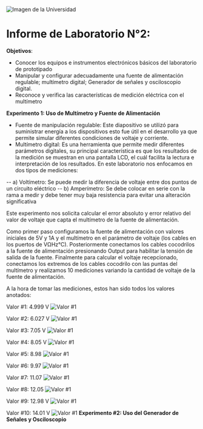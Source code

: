 ﻿
﻿![Imagen de la Universidad](https://github.com/sebastianfranco1342/FundamentosdeDisenoGrupo6/blob/main/Carpetas%20del%20Proyecto/Im%C3%A1genes/LogoUPCH.jpg?raw=true)
# Informe de Laboratorio N°2:

**Objetivos**:

 - Conocer los equipos e instrumentos electrónicos básicos del laboratorio de prototipado
 - Manipular y configurar adecuadamente una fuente de alimentación regulable; multímetro digital; Generador de señales y osciloscopio digital.
 - Reconoce y verifica las características de medición eléctrica con el multímetro

**Experimento 1: Uso de Multímetro y Fuente de Alimentación**

- Fuente de manipulación regulable: Este diapositivo se utilizó para suministrar energía a los dispositivos esto fue útil en el desarrollo ya que permite simular diferentes condiciones de voltaje y corriente.
- Multímetro digital: Es una herramienta que permite medir diferentes parámetros digitales, su principal característica es que los resultados de la medición se muestran en una pantalla LCD, el cuál facilita la lectura e interpretación de los resultados. En este laboratorio nos enfocamos en dos tipos de mediciones:

-- a) Voltímetro: Se puede medir la diferencia de voltaje entre dos puntos de un circuito eléctrico
-- b) Amperímetro: Se debe colocar en serie con la rama a medir y debe tener muy baja resistencia para evitar una alteración significativa

Este experimento nos solicita calcular el error absoluto y error relativo del valor de voltaje que capta el multímetro de la fuente de alimentación.

Como primer paso configuramos la fuente de alimentación con valores iniciales de 5V y 1A y el multímetro en el parámetro de voltaje (los cables en los puertos de VΩHz°C). Posteriormente conectamos los cables cocodrilos a la fuente de alimentación presionando Output para habilitar la tensión de salida de la fuente. Finalmente para calcular el voltaje recepcionado, conectamos los extremos de los cables cocodrilo con las puntas del multímetro y realizamos 10 mediciones variando la cantidad de voltaje de la fuente de alimentación.

A la hora de tomar las mediciones, estos han sido todos los valores anotados:

Valor #1: 4.999 V
![Valor #1](https://github.com/sebastianfranco1342/FundamentosdeDisenoGrupo6/blob/main/Carpetas%20del%20Proyecto/Im%C3%A1genes/Lab2_Procedimiento5.1_Medida1.jpg?raw=true)

Valor #2: 6.027 V
![Valor #1](https://github.com/sebastianfranco1342/FundamentosdeDisenoGrupo6/blob/main/Carpetas%20del%20Proyecto/Im%C3%A1genes/Lab2_Procedimiento5.1_Medida2.jpg?raw=true)

Valor #3: 7.05 V
![Valor #1](https://github.com/sebastianfranco1342/FundamentosdeDisenoGrupo6/blob/main/Carpetas%20del%20Proyecto/Im%C3%A1genes/Lab2_Procedimiento5.1_Medida3.jpg?raw=true)

Valor #4: 8.05 V
![Valor #1](https://github.com/sebastianfranco1342/FundamentosdeDisenoGrupo6/blob/main/Carpetas%20del%20Proyecto/Im%C3%A1genes/Lab2_Procedimiento5.1_Medida4.jpg?raw=true)

Valor #5: 8.98
![Valor #1](https://github.com/sebastianfranco1342/FundamentosdeDisenoGrupo6/blob/main/Carpetas%20del%20Proyecto/Im%C3%A1genes/Lab2_Procedimiento5.1_Medida5.jpg?raw=true)

Valor #6: 9.97
![Valor #1](https://github.com/sebastianfranco1342/FundamentosdeDisenoGrupo6/blob/main/Carpetas%20del%20Proyecto/Im%C3%A1genes/Lab2_Procedimiento5.1_Medida6.jpg?raw=true)

Valor #7: 11.07
![Valor #1](https://github.com/sebastianfranco1342/FundamentosdeDisenoGrupo6/blob/main/Carpetas%20del%20Proyecto/Im%C3%A1genes/Lab2_Procedimiento5.1_Medida7.jpg?raw=true)

Valor #8: 12.05
![Valor #1](https://github.com/sebastianfranco1342/FundamentosdeDisenoGrupo6/blob/main/Carpetas%20del%20Proyecto/Im%C3%A1genes/Lab2_Procedimiento5.1_Medida8.jpg?raw=true)

Valor #9: 12.98 V
![Valor #1](https://github.com/sebastianfranco1342/FundamentosdeDisenoGrupo6/blob/main/Carpetas%20del%20Proyecto/Im%C3%A1genes/Lab2_Procedimiento5.1_Medida9.jpg?raw=true)

Valor #10: 14.01 V
![Valor #1](https://github.com/sebastianfranco1342/FundamentosdeDisenoGrupo6/blob/main/Carpetas%20del%20Proyecto/Im%C3%A1genes/Lab2_Procedimiento5.1_Medida10.jpg?raw=true)
**Experimento #2: Uso del Generador de Señales y Osciloscopio**
